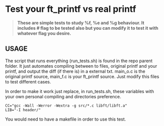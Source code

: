 # Test your ft_printf vs real printf

> **These are simple tests to study %f, %e and %g behaviour.
It includes # flag to be tested also but you can modify it to test it with whatever flag you desire.**

## USAGE
The script that runs everything (run_tests.sh) is found in the repo parent folder. It just automates compiling between to files, original printf and your printf, and output the diff (if there is)
in a external txt.
main_o.c is the original printf source, main_f.c is your ft_printf source. Just modify this files to test different cases.

In order to make it work just replace, in run_tests.sh, these variables with your own personal compiling and directories preference.

```
CC="gcc -Wall -Werror -Wextra -g src/*.c libft/libft.a" 
LIB="-I header/"
```

You would need to have a makefile in order to use this test.

